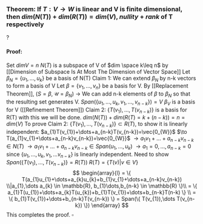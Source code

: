### Theorem: If $T:V \to W$ is linear and V is finite dimensional, then $dim(N(T))+dim(R(T))=dim(V)$, $nullity + rank$ of T respectively
?
#### Proof: 
Set $dimV=n$
$N(T)$ is a subspace of V of $dim \space k\leq n$ by [[Dimension of Subspace Is At Most The Dimension of Vector Space]]
Let $\beta_{N}=\{ u_{1},\dots,u_{k} \}$ be a basis of N(T)
Claim 1: We can extend $\beta_{N}$ by n-k vectors to form a basis of V
Let $\beta=\{ v_{1},\dots,v_{n} \}$ be a basis for V.
By [[Replacement Theorem]], ($S=\beta, \mathcal{U}=\beta_{N}$) $\to$ We can add n-k elements of $\beta$ to $\beta_{N}$ so that the resulting set generates V.
$Span(\{ u_{1},\dots,u_{k},v_{1},\dots,v_{n-k} \})=V$
$\beta_{V}$ is a basis for V ([[Refinement Theorem]])
Claim 2: $\{ T(v_{1}),\dots,T(v_{n-k}) \}$ is a basis for R(T) with this we will be done.
$dim(N(T))+dim(R(T) = k+(n-k))=n=dim(V)$
To prove Claim 2:
$\{ T(v_{1}),\dots,T(v_{n-k}) \} \subset R(T)$, to show it is linearly independent:
$a_{1}T(v_{1})+\dots+a_{n-k}T(v_{n-k})=\vec{0_{W}}$
$\to T(a_{1}v_{1}+\dots+a_{n-k}v_{n-k})=\vec{0_{W}}$
$\to a_{1}v_{1}+\dots+a_{n-k}v_{n-k} \in N(T)$
$\to a_{1}v_{1}+\dots+a_{n-k}v_{n-k} \in Span(u_{1},\dots,u_{k})$
$\to a_{1}=0,\dots, a_{n-k}=0$ since $\{ u_{1},\dots,u_{k},v_{1},\dots v_{n-k} \}$ is linearly independent.
Need to show $Span(\{ T(v_{1}),\dots,T(v_{n-k}) \}= R(T))$
$R(T)=\{ T(v)|v \in V \}$
$$
\begin{array}{l}
= \{ T(a_{1}u_{1}+\dots+a_{k}u_{k}+b_{1}v_{1}+\dots+a_{n-k}v_{n-k}) \\|a_{1},\dots a_{k} \in \mathbb{R}, b_{1}\dots,b_{n-k} \in \mathbb{R} \}\\
= \{ a_{1}T(u_{1})+\dots+a_{k}T(u_{k})+b_{1}T(v_{1})+\dots+b_{n-k}T(n-k) \} \\
= \{ b_{1}T(v_{1})+\dots+b_{n-k}T(v_{n-k}) \} = Span(\{ T(v_{1}),\dots T(v_{n-k}) \})
\end{array}
$$
This completes the proof. $\square$

